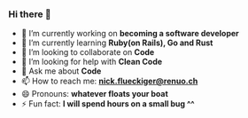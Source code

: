 ### Hi there 👋

- 🔭 I’m currently working on **becoming a software developer**
- 🌱 I’m currently learning **Ruby(on Rails), Go and Rust**
- 👯 I’m looking to collaborate on **Code**
- 🤔 I’m looking for help with **Clean Code**
- 💬 Ask me about **Code**
- 📫 How to reach me: **nick.flueckiger@renuo.ch**
- 😄 Pronouns: **whatever floats your boat**
- ⚡ Fun fact: **I will spend hours on a small bug ^^**

